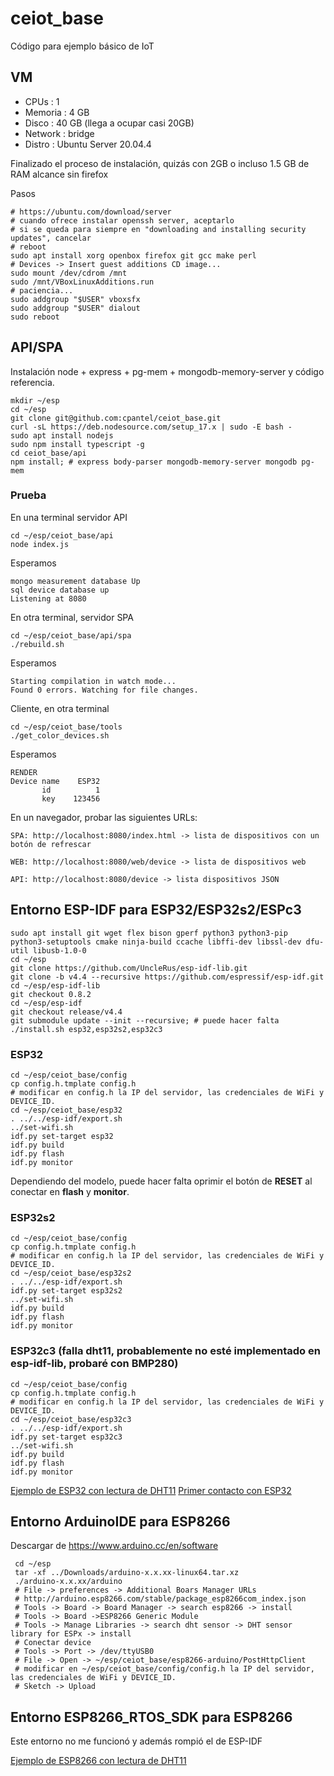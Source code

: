 # ceiot_base

Código para ejemplo básico de IoT

## VM

  - CPUs    : 1
  - Memoria : 4 GB 
  - Disco   : 40 GB (llega a ocupar casi 20GB)
  - Network : bridge
  - Distro  : Ubuntu Server 20.04.4

Finalizado el proceso de instalación, quizás con 2GB o incluso 1.5 GB de RAM alcance sin firefox

Pasos

    # https://ubuntu.com/download/server
    # cuando ofrece instalar openssh server, aceptarlo
    # si se queda para siempre en "downloading and installing security updates", cancelar
    # reboot
    sudo apt install xorg openbox firefox git gcc make perl 
    # Devices -> Insert guest additions CD image...
    sudo mount /dev/cdrom /mnt
    sudo /mnt/VBoxLinuxAdditions.run
    # paciencia...
    sudo addgroup "$USER" vboxsfx
    sudo addgroup "$USER" dialout
    sudo reboot

## API/SPA

Instalación node + express + pg-mem + mongodb-memory-server y código referencia.

    mkdir ~/esp
    cd ~/esp
    git clone git@github.com:cpantel/ceiot_base.git
    curl -sL https://deb.nodesource.com/setup_17.x | sudo -E bash -
    sudo apt install nodejs
    sudo npm install typescript -g
    cd ceiot_base/api
    npm install; # express body-parser mongodb-memory-server mongodb pg-mem

### Prueba

En una terminal servidor API

    cd ~/esp/ceiot_base/api
    node index.js
    
Esperamos

    mongo measurement database Up
    sql device database up
    Listening at 8080

En otra terminal, servidor SPA

    cd ~/esp/ceiot_base/api/spa
    ./rebuild.sh
    
Esperamos 

    Starting compilation in watch mode...
    Found 0 errors. Watching for file changes.
    
Cliente, en otra terminal

    cd ~/esp/ceiot_base/tools
    ./get_color_devices.sh 
    
Esperamos

    RENDER
    Device name    ESP32
           id          1 
           key    123456

En un navegador, probar las siguientes URLs:

    SPA: http://localhost:8080/index.html -> lista de dispositivos con un botón de refrescar
    
    WEB: http://localhost:8080/web/device -> lista de dispositivos web
    
    API: http://localhost:8080/device -> lista dispositivos JSON

## Entorno ESP-IDF para ESP32/ESP32s2/ESPc3

    sudo apt install git wget flex bison gperf python3 python3-pip python3-setuptools cmake ninja-build ccache libffi-dev libssl-dev dfu-util libusb-1.0-0 
    cd ~/esp
    git clone https://github.com/UncleRus/esp-idf-lib.git
    git clone -b v4.4 --recursive https://github.com/espressif/esp-idf.git
    cd ~/esp/esp-idf-lib
    git checkout 0.8.2
    cd ~/esp/esp-idf
    git checkout release/v4.4
    git submodule update --init --recursive; # puede hacer falta
    ./install.sh esp32,esp32s2,esp32c3

### ESP32
 
    cd ~/esp/ceiot_base/config
    cp config.h.tmplate config.h
    # modificar en config.h la IP del servidor, las credenciales de WiFi y DEVICE_ID.
    cd ~/esp/ceiot_base/esp32
    . ../../esp-idf/export.sh
    ../set-wifi.sh
    idf.py set-target esp32
    idf.py build
    idf.py flash
    idf.py monitor
    
Dependiendo del modelo, puede hacer falta oprimir el botón de **RESET** al conectar en **flash** y **monitor**.
    
### ESP32s2
 
    cd ~/esp/ceiot_base/config
    cp config.h.tmplate config.h
    # modificar en config.h la IP del servidor, las credenciales de WiFi y DEVICE_ID.
    cd ~/esp/ceiot_base/esp32s2
    . ../../esp-idf/export.sh
    idf.py set-target esp32s2
    ../set-wifi.sh
    idf.py build
    idf.py flash
    idf.py monitor
    
### ESP32c3 (falla dht11, probablemente no esté implementado en esp-idf-lib, probaré con BMP280)
 
    cd ~/esp/ceiot_base/config
    cp config.h.tmplate config.h
    # modificar en config.h la IP del servidor, las credenciales de WiFi y DEVICE_ID.
    cd ~/esp/ceiot_base/esp32c3
    . ../../esp-idf/export.sh
    idf.py set-target esp32c3
    ../set-wifi.sh
    idf.py build
    idf.py flash
    idf.py monitor
    

[Ejemplo de ESP32 con lectura de DHT11](https://seguridad-agile.blogspot.com/2022/02/ejemplo-de-esp32-con-lectura-de-dht11.html)
[Primer contacto con ESP32](https://seguridad-agile.blogspot.com/2022/02/primer-contacto-con-esp32.html)


## Entorno ArduinoIDE para ESP8266

Descargar de https://www.arduino.cc/en/software

     cd ~/esp
     tar -xf ../Downloads/arduino-x.x.xx-linux64.tar.xz
     ./arduino-x.x.xx/arduino
     # File -> preferences -> Additional Boars Manager URLs
     # http://arduino.esp8266.com/stable/package_esp8266com_index.json
     # Tools -> Board -> Board Manager -> search esp8266 -> install
     # Tools -> Board ->ESP8266 Generic Module
     # Tools -> Manage Libraries -> search dht sensor -> DHT sensor library for ESPx -> install
     # Conectar device
     # Tools -> Port -> /dev/ttyUSB0
     # File -> Open -> ~/esp/ceiot_base/esp8266-arduino/PostHttpClient
     # modificar en ~/esp/ceiot_base/config/config.h la IP del servidor, las credenciales de WiFi y DEVICE_ID.
     # Sketch -> Upload
     

## Entorno ESP8266_RTOS_SDK para ESP8266

Este entorno no me funcionó y además rompió el de ESP-IDF

[Ejemplo de ESP8266 con lectura de DHT11](https://seguridad-agile.blogspot.com/2022/03/ejemplo-de-esp8266-con-lectura-de-dht11.html)

